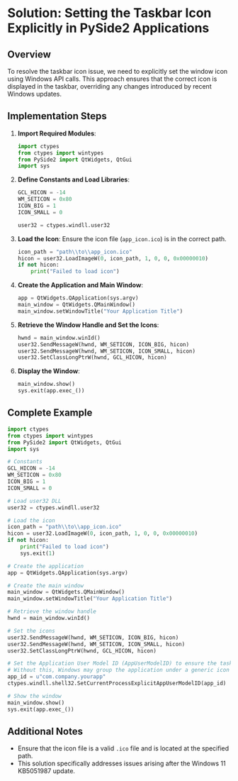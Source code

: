 # Solution: Setting the Taskbar Icon Explicitly in PySide2 Applications

## Overview

To resolve the taskbar icon issue, we need to explicitly set the window icon using Windows API calls. This approach ensures that the correct icon is displayed in the taskbar, overriding any changes introduced by recent Windows updates.

## Implementation Steps

1. **Import Required Modules**:
   ```python
   import ctypes
   from ctypes import wintypes
   from PySide2 import QtWidgets, QtGui
   import sys
   ```

2. **Define Constants and Load Libraries**:
   ```python
   GCL_HICON = -14
   WM_SETICON = 0x80
   ICON_BIG = 1
   ICON_SMALL = 0

   user32 = ctypes.windll.user32
   ```

3. **Load the Icon**:
   Ensure the icon file (`app_icon.ico`) is in the correct path.
   ```python
   icon_path = "path\\to\\app_icon.ico"
   hicon = user32.LoadImageW(0, icon_path, 1, 0, 0, 0x00000010)
   if not hicon:
       print("Failed to load icon")
   ```

4. **Create the Application and Main Window**:
   ```python
   app = QtWidgets.QApplication(sys.argv)
   main_window = QtWidgets.QMainWindow()
   main_window.setWindowTitle("Your Application Title")
   ```

5. **Retrieve the Window Handle and Set the Icons**:
   ```python
   hwnd = main_window.winId()
   user32.SendMessageW(hwnd, WM_SETICON, ICON_BIG, hicon)
   user32.SendMessageW(hwnd, WM_SETICON, ICON_SMALL, hicon)
   user32.SetClassLongPtrW(hwnd, GCL_HICON, hicon)
   ```

6. **Display the Window**:
   ```python
   main_window.show()
   sys.exit(app.exec_())
   ```

## Complete Example

```python
import ctypes
from ctypes import wintypes
from PySide2 import QtWidgets, QtGui
import sys

# Constants
GCL_HICON = -14
WM_SETICON = 0x80
ICON_BIG = 1
ICON_SMALL = 0

# Load user32 DLL
user32 = ctypes.windll.user32

# Load the icon
icon_path = "path\\to\\app_icon.ico"
hicon = user32.LoadImageW(0, icon_path, 1, 0, 0, 0x00000010)
if not hicon:
    print("Failed to load icon")
    sys.exit(1)

# Create the application
app = QtWidgets.QApplication(sys.argv)

# Create the main window
main_window = QtWidgets.QMainWindow()
main_window.setWindowTitle("Your Application Title")

# Retrieve the window handle
hwnd = main_window.winId()

# Set the icons
user32.SendMessageW(hwnd, WM_SETICON, ICON_BIG, hicon)
user32.SendMessageW(hwnd, WM_SETICON, ICON_SMALL, hicon)
user32.SetClassLongPtrW(hwnd, GCL_HICON, hicon)

# Set the Application User Model ID (AppUserModelID) to ensure the taskbar icon is correctly displayed in Windows.
# Without this, Windows may group the application under a generic icon or fail to show the correct icon in the taskbar.
app_id = u"com.company.yourapp"
ctypes.windll.shell32.SetCurrentProcessExplicitAppUserModelID(app_id)

# Show the window
main_window.show()
sys.exit(app.exec_())
```

## Additional Notes

- Ensure that the icon file is a valid `.ico` file and is located at the specified path.
- This solution specifically addresses issues arising after the Windows 11 KB5051987 update.